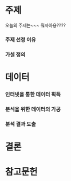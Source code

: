 # 주제

오늘의 주제는~~~ 뭐까아용????

### 주제 선정 이유

### 가설 정의

# 데이터

### 인터넷을 통한 데이터 획득

### 분석을 위한 데이터의 가공

### 분석 결과 도출

# 결론

# 참고문헌

